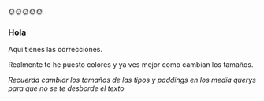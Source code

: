 
🌞🌞🌞🌞🌞

### Hola

Aquí tienes las correcciones.

Realmente te he puesto colores y ya ves mejor como cambian los tamaños.

*Recuerda cambiar los tamaños de las tipos y paddings en los media querys para que no se te desborde el texto*
